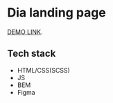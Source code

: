 # Dia landing page
[DEMO LINK](https://hryshko-denys.github.io/layout_dia/).

## Tech stack
- HTML/CSS(SCSS)
- JS
- BEM
- Figma
